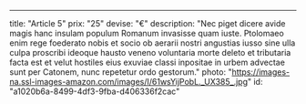 ---
title: "Article 5"
prix: "25"
devise: "€"
description: "Nec piget dicere avide magis hanc insulam populum Romanum invasisse quam iuste. Ptolomaeo enim rege foederato nobis et socio ob aerarii nostri angustias iusso sine ulla culpa proscribi ideoque hausto veneno voluntaria morte deleto et tributaria facta est et velut hostiles eius exuviae classi inpositae in urbem advectae sunt per Catonem, nunc repetetur ordo gestorum."
photo: "https://images-na.ssl-images-amazon.com/images/I/61wsYijPobL._UX385_.jpg"
id: "a1020b6a-8499-4df3-9fba-d406336f2cac"
